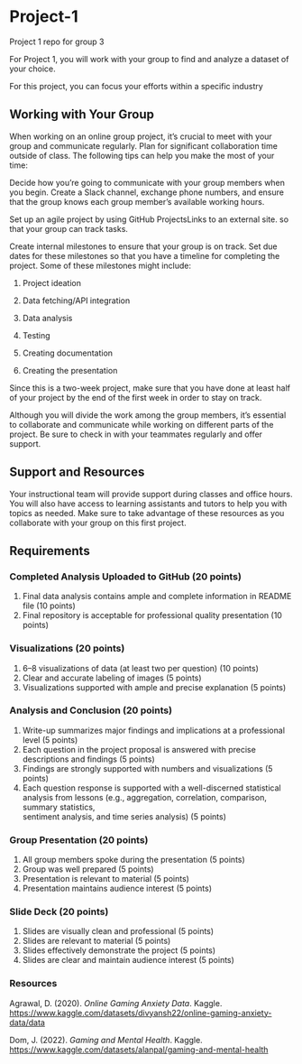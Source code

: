 # Project-1
Project 1 repo for group 3


For Project 1, you will work with your group to find and analyze a dataset of your choice.

For this project, you can focus your efforts within a specific industry


## Working with Your Group
When working on an online group project, it’s crucial to meet with your group and communicate regularly. Plan for significant collaboration time outside of class. The following tips can help you make the most of your time:

Decide how you’re going to communicate with your group members when you begin. Create a Slack channel, exchange phone numbers, and ensure that the group knows each group member’s available working hours.

Set up an agile project by using GitHub ProjectsLinks to an external site. so that your group can track tasks.

Create internal milestones to ensure that your group is on track. Set due dates for these milestones so that you have a timeline for completing the project. Some of these milestones might include:

1. Project ideation

2. Data fetching/API integration

3. Data analysis

4. Testing

5. Creating documentation

6. Creating the presentation

Since this is a two-week project, make sure that you have done at least half of your project by the end of the first week in order to stay on track.

Although you will divide the work among the group members, it’s essential to collaborate and communicate while working on different parts of the project. Be sure to check in with your teammates regularly and offer support.

## Support and Resources
Your instructional team will provide support during classes and office hours. You will also have access to learning assistants and tutors to help you with topics as needed. Make sure to take advantage of these resources as you collaborate with your group on this first project.

## Requirements
### Completed Analysis Uploaded to GitHub (20 points)
1. Final data analysis contains ample and complete information in README file (10 points)
2. Final repository is acceptable for professional quality presentation (10 points)

### Visualizations (20 points)
1. 6–8 visualizations of data (at least two per question) (10 points)
2. Clear and accurate labeling of images (5 points)
3. Visualizations supported with ample and precise explanation (5 points)
   
### Analysis and Conclusion (20 points)
1. Write-up summarizes major findings and implications at a professional level (5 points)
2. Each question in the project proposal is answered with precise descriptions and findings (5 points)
3. Findings are strongly supported with numbers and visualizations (5 points)
4. Each question response is supported with a well-discerned statistical analysis from lessons (e.g., aggregation, correlation, comparison, summary statistics,   
   sentiment analysis, and time series analysis) (5 points)
   
### Group Presentation (20 points)
1. All group members spoke during the presentation (5 points)
2. Group was well prepared (5 points)
3. Presentation is relevant to material (5 points)
4. Presentation maintains audience interest (5 points)

### Slide Deck (20 points)
1. Slides are visually clean and professional (5 points)
2. Slides are relevant to material (5 points)
3. Slides effectively demonstrate the project (5 points)
4. Slides are clear and maintain audience interest (5 points)


### Resources
Agrawal, D. (2020). *Online Gaming Anxiety Data*. Kaggle. https://www.kaggle.com/datasets/divyansh22/online-gaming-anxiety-data/data

Dom, J. (2022). *Gaming and Mental Health*. Kaggle. https://www.kaggle.com/datasets/alanpal/gaming-and-mental-health
